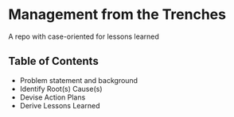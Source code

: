 # Management from the Trenches

A repo with case-oriented for lessons learned

## Table of Contents

* Problem statement and background
* Identify Root(s) Cause(s)
* Devise Action Plans
* Derive Lessons Learned